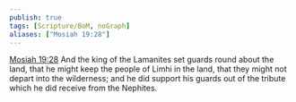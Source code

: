 ```yaml
---
publish: true
tags: [Scripture/BoM, noGraph]
aliases: ["Mosiah 19:28"]
---
```

[Mosiah 19:28](https://churchofjesuschrist.org/study/scriptures/bofm/mosiah/19?lang=eng&id=p28#p28) And the king of the Lamanites set guards round about the land, that he might keep the people of Limhi in the land, that they might not depart into the wilderness; and he did support his guards out of the tribute which he did receive from the Nephites.
